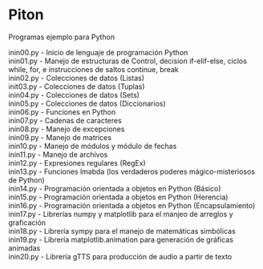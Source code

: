 # Piton
Programas ejemplo para Python  

inin00.py   -   Inicio de lenguaje de programación Python  
inin01.py   -   Manejo de estructuras de Control, decision if-elif-else, ciclos while, for, e instrucciones de saltos continue, break  
inin02.py   -   Colecciones de datos (Listas)  
init03.py   -   Colecciones de datos (Tuplas)  
inin04.py   -   Colecciones de datos (Sets)  
inin05.py   -   Colecciones de datos (Diccionarios)  
inin06.py   -   Funciones en Python  
inin07.py   -   Cadenas de caracteres  
inin08.py   -   Manejo de excepciones  
inin09.py   -   Manejo de matrices  
inin10.py   -   Manejo de módulos y módulo de fechas  
inin11.py   -   Manejo de archivos  
inin12.py   -   Expresiones regulares (RegEx)  
inin13.py   -   Funciones lmabda (los verdaderos poderes mágico-misteriosos de Python)  
inin14.py   -   Programación orientada a objetos en Python (Básico)  
inin15.py   -   Programación orientada a objetos en Python (Herencia)  
inin16.py   -   Programación orientada a objetos en Python (Encapsulamiento)  
inin17.py   -   Librerías numpy y matplotlib para el manjeo de arreglos y graficación  
inin18.py   -   Librería sympy para el manejo de matemáticas simbólicas  
inin19.py   -   Librería matplotlib.animation para generación de gráficas animadas  
inin20.py   -   Librería gTTS para producción de audio a partir de texto  
